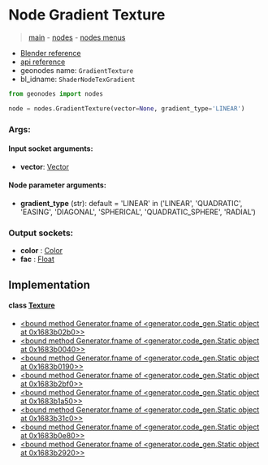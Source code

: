 # Node Gradient Texture

> [main](../structure.md) - [nodes](nodes.md) - [nodes menus](nodes_menus.md)

- [Blender reference](https://docs.blender.org/manual/en/latest/modeling/geometry_nodes/texture/gradient.html)
- [api reference](https://docs.blender.org/api/current/bpy.types.ShaderNodeTexGradient.html)
- geonodes name: `GradientTexture`
- bl_idname: `ShaderNodeTexGradient`

```python
from geonodes import nodes

node = nodes.GradientTexture(vector=None, gradient_type='LINEAR')
```

### Args:

#### Input socket arguments:

- **vector**: [Vector](Vector.md)

#### Node parameter arguments:

- **gradient_type** (str): default = 'LINEAR' in ('LINEAR', 'QUADRATIC', 'EASING', 'DIAGONAL', 'SPHERICAL', 'QUADRATIC_SPHERE', 'RADIAL')

### Output sockets:

- **color** : [Color](Color.md)
- **fac** : [Float](Float.md)

## Implementation

#### class [Texture](Texture.md)

 - [<bound method Generator.fname of <generator.code_gen.Static object at 0x1683b02b0>>](Texture.md#gradient-staticmethod)
 - [<bound method Generator.fname of <generator.code_gen.Static object at 0x1683b0040>>](Texture.md#gradient_linear-staticmethod)
 - [<bound method Generator.fname of <generator.code_gen.Static object at 0x1683b0190>>](Texture.md#gradient_quadratic-staticmethod)
 - [<bound method Generator.fname of <generator.code_gen.Static object at 0x1683b2bf0>>](Texture.md#gradient_easing-staticmethod)
 - [<bound method Generator.fname of <generator.code_gen.Static object at 0x1683b1a50>>](Texture.md#gradient_diagonal-staticmethod)
 - [<bound method Generator.fname of <generator.code_gen.Static object at 0x1683b31c0>>](Texture.md#gradient_spherical-staticmethod)
 - [<bound method Generator.fname of <generator.code_gen.Static object at 0x1683b0e80>>](Texture.md#gradient_quadratic_sphere-staticmethod)
 - [<bound method Generator.fname of <generator.code_gen.Static object at 0x1683b2920>>](Texture.md#gradient_radial-staticmethod)
